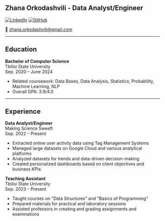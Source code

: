 ## Zhana Orkodashvili - Data Analyst/Engineer

[![LinkedIn](https://img.shields.io/badge/LinkedIn-Connect-blue)](https://www.linkedin.com/in/zhana-orkodashvili) [![GitHub](https://img.shields.io/badge/GitHub-Follow-brightgreen)](https://github.com/zhana-orkodashvili)

📧 zhana.orkodashvili@gmail.com 

---

## Education

**Bachelor of Computer Science**  
Tbilisi State University  
Sep. 2020 – June 2024  
- Related coursework: Data Bases, Data Analysis, Statistics, Probability, Machine Learning, NLP
- Overall GPA: 3.9/4.0

---

## Experience

**Data Analyst/Engineer**  
Making Science Sweeft  
Sep. 2022 – Present  
- Extracted online user activity data using Tag Management Systems
- Managed large datasets on Google Cloud and various analytical platforms
- Analyzed datasets for trends and data-driven decision-making
- Created personalized dashboards based on client objectives and business KPIs

**Teaching Assistant**  
Tbilisi State University  
Sep. 2023 – Present  
- Taught courses on "Data Structures" and "Basics of Programming"
- Prepared materials for practical and laboratory sessions
- Assisted professors in creating and grading assignments and examinations
